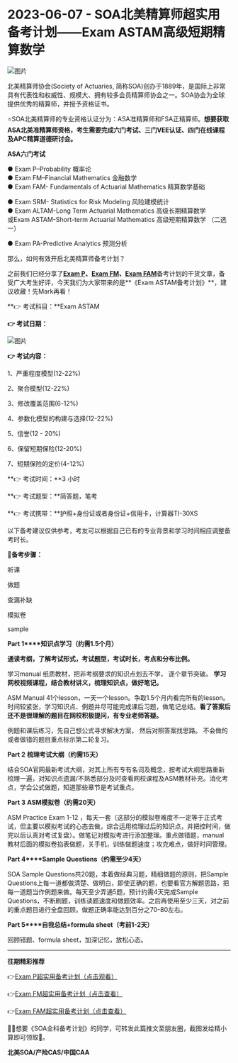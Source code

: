 # 2023-06-07 - SOA北美精算师超实用备考计划——Exam ASTAM高级短期精算数学

![图片](https://mmbiz.qpic.cn/mmbiz_jpg/mK3FpI9af4mRhYfZm1KeKIQRFCQPrBRkeTVK9YQT1InJK4vj0icTvibSIb1CvicEAopsTyzBBuA9QS8fjjeCEDO6w/640?wx_fmt=jpeg&tp=webp&wxfrom=5&wx_lazy=1)

北美精算师协会(Society of Actuaries, 简称SOA)创办于1889年，是国际上非常具有代表性和权威性、规模大、拥有较多会员精算师协会之一。SOA协会为全球提供优秀的精算师，并授予资格证书。

⭐SOA北美精算师的专业资格认证分为：ASA准精算师和FSA正精算师。**想要获取ASA北美准精算师资格，考生需要完成六门考试、三门VEE认证、四门在线课程及APC精算道德研讨会。**

**ASA六门考试**

● Exam P–Probability 概率论  
● Exam FM–Financial Mathematics 金融数学  
● Exam FAM- Fundamentals of Actuarial Mathematics 精算数学基础

● Exam SRM- Statistics for Risk Modeling 风险建模统计  
● Exam ALTAM-Long Term Actuarial Mathematics 高级长期精算数学  
或Exam ASTAM-Short-term Actuarial Mathematics 高级短期精算数学 （二选一）

● Exam PA-Predictive Analytics 预测分析

那么，如何有效开启北美精算师备考计划？

之前我们已经分享了[**Exam P**](http://mp.weixin.qq.com/s?__biz=Mzg5ODgxNDE0NQ==&mid=2247490658&idx=1&sn=1de9f3c3aa10ec35cbc80950d6cf642a&chksm=c05d85ccf72a0cdaf45f067def1067606bf5766728acd9bf9fed23356cc5239a83724d25dd42&scene=21#wechat_redirect)**、**[**Exam FM**](http://mp.weixin.qq.com/s?__biz=Mzg5ODgxNDE0NQ==&mid=2247491444&idx=1&sn=8f78e7fe8c059d686d31f7efde20803d&chksm=c05d86daf72a0fcc6abf94016abb97bacae18859daf6232566d27763b1e8e50af52892de3499&scene=21#wechat_redirect)**、**[**Exam FAM**](http://mp.weixin.qq.com/s?__biz=Mzg5ODgxNDE0NQ==&mid=2247491791&idx=1&sn=53d1fbd58a87eda91dc869ba422d5d79&chksm=c05e7961f729f077186c84fcfa55e645e26d65d4326ae6a940fe827d0301ee9623415647b9e2&scene=21#wechat_redirect)备考计划的干货文章，备受广大考生好评，今天我们为大家带来的是**《Exam ASTAM备考计划》**，建议收藏！先Mark再看！

**👉 考试科目：**Exam ASTAM

**👉 考试日期：**

![图片](https://mmbiz.qpic.cn/sz_mmbiz_png/mK3FpI9af4kpdnibuaGoib2OStb2JU86Wo2foibItu3fLibKGTkw7SC96paz6icmPxq7Ku7jSclYlFendvFeQka1TiaA/640?wx_fmt=png&tp=webp&wxfrom=5&wx_lazy=1)

**👉 考试内容：**

1、严重程度模型(12-22%)

2、聚合模型(12-22%)

3、修改覆盖范围(6-12%)

4、参数化模型的构建与选择(12-22%)

5、信誉(12 - 20%)

6、保留短期保险(12-20%)

7、短期保险的定价(4-12%)

**👉 考试时间：**3 小时

**👉 考试题型：**简答题，笔考

**👉 考试携带：**护照+身份证或者身份证+信用卡，计算器TI-30XS

以下备考建议仅供参考，考友可以根据自己已有的专业背景和学习时间相应调整备考时长。

💯**备考步骤：**

听课

做题

查漏补缺

模拟卷

sample

**Part 1****知识点学习（约需1.5个月）**

**通读考纲，了解考试形式，考试题型，考试时长，考点和分布比例。**

学习manual 纸质教材，把非考纲要求的知识点划去不学， 逐个章节突破。 **学习网校视频课程，结合教材讲义，梳理知识点，做好笔记。**

ASM Manual 41个lesson，一天一个lesson。争取1.5个月内看完所有的lesson。时间较紧张，学习知识点、例题并尽可能完成课后习题，做笔记总结。**看了答案后还不是很理解的题目在网校积极提问，有专业老师答疑。**

例题和课后练习，先自己想公式寻求解决方案， 然后对照答案找思路。 不会做的或者做错的题目重点标示第二轮复习。

**Part 2** **梳理考试大纲（约需15天）**

结合SOA官网最新考试大纲，对其上所有专有名词及概念，按考试大纲思路重新梳理一遍，对知识点遗漏/不熟悉部分及时查看网校课程及ASM教材补充。消化考点，学会公式做题，知道那些章节是考试重点。

**Part 3** **ASM模拟卷（约需20天）**

ASM Practice Exam 1-12 ，每天一套（这部分的模拟卷难度不一定等于正式考试，但主要以模拟考试的心态去做，综合运用梳理过后的知识点，并把控时间，做完以后认真对考试复盘）。做笔记对模拟考进行添加整理。重点做错题，manual 教材后面的模拟卷掐表做题，关手机，训练做题速度；攻克难点，做好时间管理。

**Part 4****Sample Questions（约需至少4天）**

SOA Sample Questions共20题，本着做经典习题，精细做题的原则，把Sample Questions上每一道都做清楚、做明白，即使正确的题，也要看官方解题思路，把每一道题当作例题来做。每天至少弄通5题，预计约需4天完成Sample Questions，不断刷题，训练读题速度和做题效率。之后再使用至少三天，对之前的重点题目进行全盘回顾。做题正确率能达到百分之70-80左右。

**Part 5****自我总结+formula sheet（考前1-2天）**

回顾错题、formula sheet，加深记忆，放松心态。

---

**往期精彩推荐**

👉[Exam P超实用备考计划（点击观看）](http://mp.weixin.qq.com/s?__biz=Mzg5ODgxNDE0NQ==&mid=2247490658&idx=1&sn=1de9f3c3aa10ec35cbc80950d6cf642a&chksm=c05d85ccf72a0cdaf45f067def1067606bf5766728acd9bf9fed23356cc5239a83724d25dd42&scene=21#wechat_redirect)

👉[Exam FM超实用备考计划（点击查看）](http://mp.weixin.qq.com/s?__biz=Mzg5ODgxNDE0NQ==&mid=2247491444&idx=1&sn=8f78e7fe8c059d686d31f7efde20803d&chksm=c05d86daf72a0fcc6abf94016abb97bacae18859daf6232566d27763b1e8e50af52892de3499&scene=21#wechat_redirect)

👉[Exam FAM超实用备考计划（点击查看）](http://mp.weixin.qq.com/s?__biz=Mzg5ODgxNDE0NQ==&mid=2247491791&idx=1&sn=53d1fbd58a87eda91dc869ba422d5d79&chksm=c05e7961f729f077186c84fcfa55e645e26d65d4326ae6a940fe827d0301ee9623415647b9e2&scene=21#wechat_redirect)

💁‍♀️想要《SOA全科备考计划》的同学，可转发此篇推文至朋友圈，截图发给精小算即可领取🎁。

**北美SOA/产险CAS/中国CAA**